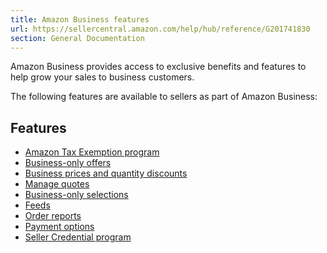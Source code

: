 ```yaml
---
title: Amazon Business features
url: https://sellercentral.amazon.com/help/hub/reference/G201741830
section: General Documentation
---
```


Amazon Business provides access to exclusive benefits and features to help
grow your sales to business customers.

The following features are available to sellers as part of Amazon Business:

## Features

  * [Amazon Tax Exemption program](/gp/help/201641810)
  * [Business-only offers](/gp/help/201740310)
  * [Business prices and quantity discounts](/gp/help/201740300)
  * [Manage quotes](/gp/help/G202173820)
  * [Business-only selections](/gp/help/201958670)
  * [Feeds](/gp/help/201951010)
  * [Order reports](/gp/help/201860030)
  * [Payment options](/gp/help/201950990)
  * [Seller Credential program](/gp/help/201740330)

